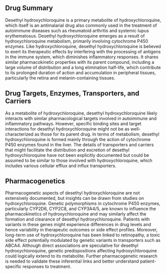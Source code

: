 ## Drug Summary
Desethyl hydroxychloroquine is a primary metabolite of hydroxychloroquine, which itself is an antimalarial drug also commonly used in the treatment of autoimmune diseases such as rheumatoid arthritis and systemic lupus erythematosus. Desethyl hydroxychloroquine emerges as a result of hydroxychloroquine metabolism, primarily involving cytochrome P450 enzymes. Like hydroxychloroquine, desethyl hydroxychloroquine is believed to exert its therapeutic effects by interfering with the processing of antigens in the immune system, which diminishes inflammatory responses. It shares similar pharmacokinetic properties with its parent compound, including a large volume of distribution and a long elimination half-life, which contribute to its prolonged duration of action and accumulation in peripheral tissues, particularly the retina and melanin-containing tissues.

## Drug Targets, Enzymes, Transporters, and Carriers
As a metabolite of hydroxychloroquine, desethyl hydroxychloroquine likely interacts with similar pharmacological targets involved in autoimmune and inflammatory pathways. However, specific binding sites and target interactions for desethyl hydroxychloroquine might not be as well-characterized as those for its parent drug. In terms of metabolism, desethyl hydroxychloroquine is formed mainly through the action of cytochrome P450 enzymes found in the liver. The details of transporters and carriers that might facilitate the distribution and excretion of desethyl hydroxychloroquine have not been explicitly documented but could be assumed to be similar to those involved with hydroxychloroquine, which includes various cellular efflux and influx transporters.

## Pharmacogenetics
Pharmacogenetic aspects of desethyl hydroxychloroquine are not extensively documented, but insights can be drawn from studies on hydroxychloroquine. Genetic polymorphisms in cytochrome P450 enzymes, particularly CYP2D6, CYP2C8, and CYP3A4/5, are known to influence the pharmacokinetics of hydroxychloroquine and may similarly affect the formation and clearance of desethyl hydroxychloroquine. Patients with variants in these genes might experience differences in drug levels and hence variability in therapeutic outcomes or side effect profiles. Moreover, long-term use of hydroxychloroquine has been linked to retinopathy, a toxic side effect potentially modulated by genetic variants in transporters such as ABCA4. Although direct associations are speculative for desethyl hydroxychloroquine, genetic predispositions affecting hydroxychloroquine could logically extend to its metabolite. Further pharmacogenetic research is needed to validate these inferential links and better understand patient-specific responses to treatment.